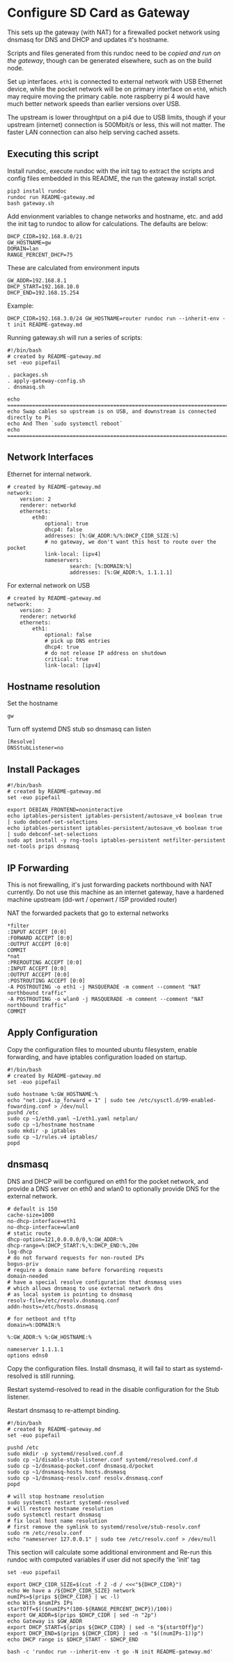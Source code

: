 # Configure SD Card as Gateway

This sets up the gateway (with NAT) for a firewalled pocket network using dnsmasq for DNS and DHCP and updates it's hostname.

Scripts and files generated from this rundoc need to be *copied and run on the gateway*, though can be generated elsewhere, such as on the build node.

Set up interfaces. `eth1` is connected to external network with USB Ethernet device, while the pocket network will be on primary interface on `eth0`, which may require moving the primary cable.  note raspberry pi 4 would have much better network speeds than earlier versions over USB.

The upstream is lower throughtput on a pi4 due to USB limits, though if your upstream (internet) connection is 500Mbit/s or less, this will not matter.  The faster LAN connection can also help serving cached assets.

## Executing this script

Install rundoc, execute rundoc with the init tag to extract the scripts and config files embedded in this README, the run the gateway install script.

```
pip3 install rundoc
rundoc run README-gateway.md
bash gateway.sh 
```

Add envionment variables to change networks and hostname, etc. and add the init tag to rundoc to allow for calculations.  The defaults are below:

```env#go
DHCP_CIDR=192.168.8.0/21
GW_HOSTNAME=gw
DOMAIN=lan
RANGE_PERCENT_DHCP=75
```

These are calculated from environment inputs

```env#init#go
GW_ADDR=192.168.8.1
DHCP_START=192.168.10.0
DHCP_END=192.168.15.254
```

Example:

```
DHCP_CIDR=192.168.3.0/24 GW_HOSTNAME=router rundoc run --inherit-env -t init README-gateway.md
```

Running gateway.sh will run a series of scripts:

```create-file:gateway.sh#go
#!/bin/bash
# created by README-gateway.md
set -euo pipefail

. packages.sh
. apply-gateway-config.sh
. dnsmasq.sh

echo =============================================================================
echo Swap cables so upstream is on USB, and downstream is connected directly to Pi
echo And Then `sudo systemctl reboot`
echo =============================================================================
```

## Network Interfaces

Ethernet for internal network.
```r-create-file:eth0.yaml#go
# created by README-gateway.md
network:
    version: 2
    renderer: networkd
    ethernets:
        eth0:
            optional: true
            dhcp4: false
            addresses: [%:GW_ADDR:%/%:DHCP_CIDR_SIZE:%]
            # no gateway, we don't want this host to route over the pocket
            link-local: [ipv4]
            nameservers:
                    search: [%:DOMAIN:%]
                    addresses: [%:GW_ADDR:%, 1.1.1.1]
```

For external network on USB

```create-file:eth1.yaml#go
# created by README-gateway.md
network:
    version: 2
    renderer: networkd
    ethernets:
        eth1:
            optional: false
            # pick up DNS entries
            dhcp4: true
            # do not release IP address on shutdown
            critical: true
            link-local: [ipv4]
```


## Hostname resolution

Set the hostname

```create-file:hostname#go
gw
```

Turn off systemd DNS stub so dnsmasq can listen 
```create-file:disable-stub-listener.conf#go
[Resolve]
DNSStubListener=no
```

## Install Packages

```create-file:packages.sh#go
#!/bin/bash
# created by README-gateway.md
set -euo pipefail

export DEBIAN_FRONTEND=noninteractive
echo iptables-persistent iptables-persistent/autosave_v4 boolean true | sudo debconf-set-selections
echo iptables-persistent iptables-persistent/autosave_v6 boolean true | sudo debconf-set-selections
sudo apt install -y rng-tools iptables-persistent netfilter-persistent net-tools prips dnsmasq
```

## IP Forwarding

This is not firewalling, it's just forwarding packets northbound with NAT currently.  Do not use this machine as an internet gateway, have a hardened machine upstream (dd-wrt / openwrt / ISP provided router)

NAT the forwarded packets that go to external networks
```create-file:rules.v4#go
*filter
:INPUT ACCEPT [0:0]
:FORWARD ACCEPT [0:0]
:OUTPUT ACCEPT [0:0]
COMMIT
*nat
:PREROUTING ACCEPT [0:0]
:INPUT ACCEPT [0:0]
:OUTPUT ACCEPT [0:0]
:POSTROUTING ACCEPT [0:0]
-A POSTROUTING -o eth1 -j MASQUERADE -m comment --comment "NAT northbound traffic"
-A POSTROUTING -o wlan0 -j MASQUERADE -m comment --comment "NAT northbound traffic"
COMMIT
```


## Apply Configuration

Copy the configuration files to mounted ubuntu filesystem, enable forwarding, and have iptables configuration loaded on startup.
```r-create-file:apply-gateway-config.sh#go
#!/bin/bash
# created by README-gateway.md
set -euo pipefail

sudo hostname %:GW_HOSTNAME:%
echo "net.ipv4.ip_forward = 1" | sudo tee /etc/sysctl.d/99-enabled-fowarding.conf > /dev/null
pushd /etc
sudo cp ~1/eth0.yaml ~1/eth1.yaml netplan/
sudo cp ~1/hostname hostname
sudo mkdir -p iptables
sudo cp ~1/rules.v4 iptables/
popd
```

## dnsmasq

DNS and DHCP will be configured on eth1 for the pocket network, and provide a DNS server on eth0 and wlan0 to optionally provide DNS for the external network.

```r-create-file:dnsmasq-pocket.conf#go
# default is 150
cache-size=1000
no-dhcp-interface=eth1
no-dhcp-interface=wlan0
# static route
dhcp-option=121,0.0.0.0/0,%:GW_ADDR:%
dhcp-range=%:DHCP_START:%,%:DHCP_END:%,20m
log-dhcp
# do not forward requests for non-routed IPs
bogus-priv
# require a domain name before forwarding requests
domain-needed
# have a special resolve configuration that dnsmasq uses
# which allows dnsmasq to use external network dns
# as local system is pointing to dnsmasq
resolv-file=/etc/resolv.dnsmasq.conf
addn-hosts=/etc/hosts.dnsmasq

# for netboot and tftp
domain=%:DOMAIN:%
```

```r-create-file:dnsmasq-hosts#go
%:GW_ADDR:% %:GW_HOSTNAME:%
```

```create-file:dnsmasq-resolv.conf#go
nameserver 1.1.1.1
options edns0
```

Copy the configuration files. Install dnsmasq, it will fail to start as systemd-resolved is still running.

Restart systemd-resolved to read in the disable configuration for the Stub listener.

Restart dnsmasq to re-attempt binding.

```create-file:dnsmasq.sh#go
#!/bin/bash
# created by README-gateway.md
set -euo pipefail

pushd /etc
sudo mkdir -p systemd/resolved.conf.d
sudo cp ~1/disable-stub-listener.conf systemd/resolved.conf.d
sudo cp ~1/dnsmasq-pocket.conf dnsmasq.d/pocket
sudo cp ~1/dnsmasq-hosts hosts.dnsmasq
sudo cp ~1/dnsmasq-resolv.conf resolv.dnsmasq.conf
popd

# will stop hostname resolution
sudo systemctl restart systemd-resolved
# will restore hostname resolution
sudo systemctl restart dnsmasq
# fix local host name resolution
# first remove the symlink to systemd/resolve/stub-resolv.conf
sudo rm /etc/resolv.conf
echo "nameserver 127.0.0.1" | sudo tee /etc/resolv.conf > /dev/null
```

This section will calculate some additional environment and Re-run this rundoc with computed variables if user did not specify the 'init' tag

```bash#init
set -euo pipefail

export DHCP_CIDR_SIZE=$(cut -f 2 -d / <<<"${DHCP_CIDR}")
echo We have a /${DHCP_CIDR_SIZE} network
numIPs=$(prips ${DHCP_CIDR} | wc -l)
echo With $numIPs IPs
startOff=$(($numIPs*(100-${RANGE_PERCENT_DHCP})/100))
export GW_ADDR=$(prips $DHCP_CIDR | sed -n "2p")
echo Gateway is $GW_ADDR
export DHCP_START=$(prips ${DHCP_CIDR} | sed -n "${startOff}p")
export DHCP_END=$(prips ${DHCP_CIDR} | sed -n "$((numIPs-1))p")
echo DHCP range is $DHCP_START - $DHCP_END

bash -c 'rundoc run --inherit-env -t go -N init README-gateway.md'
```
